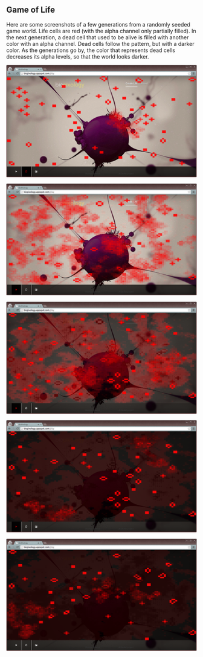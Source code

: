 Game of Life
------------
Here are some screenshots of a few generations from a randomly seeded game world. Life cells are red (with the alpha channel only partially filled). In the next generation, a dead cell that used to be alive is filled with another color with an alpha channel. Dead cells follow the pattern, but with a darker color. As the generations go by, the color that represents dead cells decreases its alpha levels, so that the world looks darker.

![Generation 1](../project_images/screen-01.png?raw=true "Screenshot 1")

![Generation 2](../project_images/screen-02.png?raw=true "Screenshot 2")

![Generation 3](../project_images/screen-03.png?raw=true "Screenshot 3")

![Generation 4](../project_images/screen-04.png?raw=true "Screenshot 4")

![Generation 5](../project_images/screen-05.png?raw=true "Screenshot 5")